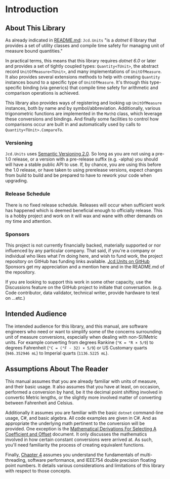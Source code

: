 # Introduction

## About This Library

As already indicated in [README.md](../../../README.md): `Jcd.Units` "is a _dotnet 6_ library that provides a set of
utility classes and compile time safety for managing unit of measure bound quantities."

In practical terms, this means that this library requires _dotnet 6.0_ or later and provides a set of tightly coupled
types: `Quantity<TUnit>`, the abstract record `UnitOfMeasure<TUnit>`, and many implementations of `UnitOfMeasure`. It
also provides several extensions methods to help with creating `Quantity` instances bound to a specific type
of `UnitOfMeasure`. It's through this type-specific binding (via generics) that compile time safety for arithmetic and
comparison operations is achieved.

This library also provides ways of registering and looking up `UnitOfMeasure` instances, both by name and by
symbol/abbreviation. Additionally, various trigonometric functions are implemented in the `MathQ` class, which leverage
these conversions and bindings. And finally some facilities to control how comparisons occur are built in and
automatically used by calls to `Quantity<TUnit>.CompareTo`.

### Versioning

`Jcd.Units` uses [Semantic Versioning 2.0](https://semver.org/). So long as you are not using a pre-1.0 release, or a
version with a pre-release suffix (e.g. -alpha) you should will have a stable public API to use. If, by chance, you are
using this before the 1.0 release, or have taken to using prerelease versions, expect changes from build to build and be
prepared to have to rework your code when upgrading.

### Release Schedule

There is no fixed release schedule. Releases will occur when sufficient work has happened which is deemed beneficial
enough to officially release. This is a hobby project and work on it will wax and wane with other demands on my time and
attention.

### Sponsors

This project is not currently financially backed, materially supported or nor influenced by any particular company. That
said, if you're a company or individual who likes what I'm doing here, and wish to fund work, the project repository on
GitHub has funding links available. [Jcd.Units on GitHub](https://github.com/jason-c-daniels/Jcd.Units) Sponsors get my
appreciation and a mention here and in the README.md of the repository.

If you are looking to support this work in some other capacity, use the Discussions feature on the GitHub project to
initiate that conversation. (e.g. Code contributor, data validator, technical writer, provide hardware to test on
...etc.)

## Intended Audience

The intended audience for this library, and this manual, are software engineers who need or want to simplify some of the
concerns surrounding unit of measure conversions, especially when dealing with non-SI/Metric units. For example
converting from degrees Rankine (`°K = °R × 5/9`) to degrees Fahrenheit (`°C = (°F - 32) × 5/9`) or US Customary
quarts (`946.352946 mL`) to Imperial quarts (`1136.5225 mL`).

## Assumptions About The Reader

This manual assumes that you are already familiar with units of measure, and their basic usage. It also assumes that you
have at least, on occasion, performed a conversion by hand, be it the decimal point shifting involved in convertic
Metric lengths, or the slightly more involved matter of converting between Fahrenheit and Celsius.

Additionally it assumes you are familiar with the basic `dotnet` command-line usage, C#, and basic algebra. All code
examples are given in C#. And as appropriate the underlying math pertinent to the conversion will be provided. One
exception is the [Mathematical Derivations For Selecting A Coefficient and Offset](../mathematical-derivations.md)
document. It only discusses the mathematics involved in how certain constant conversions were arrived at. As such,
you'll need familiarity the process of creating equivalent functions.

Finally, [Chapter 4](../ch4/index.md) assumes you understand the fundamentals of multi-threading, software performance,
and IEEE754 double precision floating point numbers. It details various considerations and limitations of this library
with respect to those concepts.
